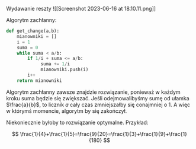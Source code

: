 Wydawanie reszty
![[Screenshot 2023-06-16 at 18.10.11.png]]

Algorytm zachłanny:

```python
def get_change(a,b):
	mianowniki = []
	i = 1
	suma = 0
	while suma < a/b:
		if 1/i + suma <= a/b:
			 suma += 1/i
			 mianowniki.push(i)
		i++
	return mianowniki
```

Algorytm zachłanny zawsze znajdzie rozwiązanie, ponieważ w każdym kroku suma będzie się zwiększać. Jeśli odejmowalibyśmy sumę od ułamka $\frac{a}{b}$, to licznik $a$ cały czas zmniejszałby się conajmniej o $1$. A więc w którymś momencie, algorytm by się zakończył.

Niekoniecznie byłoby to rozwiązanie optymalne. Przykład:

$$
\frac{1}{4}+\frac{1}{5}=\frac{9}{20}=\frac{1}{3}+\frac{1}{9}+\frac{1}{180}
$$